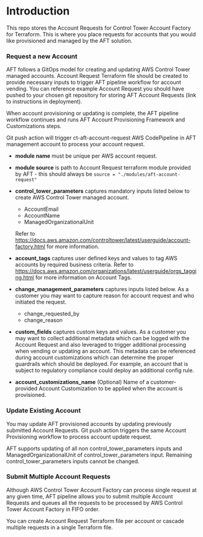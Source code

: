 # Introduction
This repo stores the Account Requests for Control Tower Account Factory for Terraform. This is where you place requests for accounts that you would like provisioned and managed by the AFT solution.

### Request a new Account

AFT follows a GitOps model for creating and updating AWS Control Tower managed accounts. Account Request Terraform file should be created to provide necessary inputs to trigger AFT pipeline workflow for account vending. You can reference example Account Request you should have pushed to your chosen git repository for storing AFT Account Requests (link to instructions in deployment).

When account provisioning or updating is complete, the AFT pipeline workflow continues and runs AFT Account Provisioning Framework and Customizations steps.

Git push action will trigger ct-aft-account-request AWS CodePipeline in AFT management account to process your account request.

- **module name** must be unique per AWS account request.

- **module source** is path to Account Request terraform module provided by AFT - this should always be ```source = "./modules/aft-account-request"```

- **control_tower_parameters** captures mandatory inputs listed below to create AWS Control Tower managed account.
    - AccountEmail
    - AccountName
    - ManagedOrganizationalUnit
  

   Refer to https://docs.aws.amazon.com/controltower/latest/userguide/account-factory.html for more information.

- **account_tags** captures user defined keys and values to tag AWS accounts by required business criteria. Refer to https://docs.aws.amazon.com/organizations/latest/userguide/orgs_tagging.html for more information on Account Tags.

- **change_management_parameters** captures inputs listed below. As a customer you may want to capture reason for account request and who initiated the request.
    - change_requested_by
    - change_reason

- **custom_fields** captures custom keys and values. As a customer you may want to collect additional metadata which can be logged with the Account Request and also leveraged to trigger additional processing when vending or updating an account. This metadata can be referenced during account customizations which can determine the proper guardrails which should be deployed. For example, an account that is subject to regulatory compliance could deploy an additional config rule.

- **account_customizations_name** (Optional) Name of a customer-provided Account Customization to be applied when the account is provisioned.

### Update Existing Account

You may update AFT provisioned accounts by updating previously submitted Account Requests. Git push action triggers the same Account Provisioning workflow to process account update request.

AFT supports updating of all non control_tower_parameters inputs and ManagedOrganizationalUnit of control_tower_parameters input. Remaining control_tower_parameters inputs cannot be changed.

### Submit Multiple Account Requests

Although AWS Control Tower Account Factory can process single request at any given time, AFT pipeline allows you to submit multiple Account Requests and queues all the requests to be processed by AWS Control Tower Account Factory in FIFO order.

You can create Account Request Terraform file per account or cascade multiple requests in a single Terraform file.
